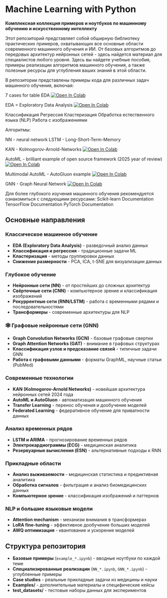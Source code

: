 # Machine Learning with Python

**Комплексная коллекция примеров и ноутбуков по машинному обучению и искусственному интеллекту**

Этот репозиторий представляет собой обширную библиотеку практических примеров, охватывающих все основные области современного машинного обучения и ИИ. От базовых алгоритмов до передовых архитектур нейронных сетей - здесь найдется материал для специалистов любого уровня. Здесь вы найдете учебные пособия, примеры реализации алгоритмов машинного обучения, а также полезные ресурсы для углубления ваших знаний в этой области.


В репозитории представлены примеры кода для различных задач машинного обучения, включая:

7 cases for table EDA [![Open In Colab](https://colab.research.google.com/assets/colab-badge.svg)](https://colab.research.google.com/github/TAUforPython/machinelearning/blob/main/ML%20task%20table%20-%20PCA%20ICA%20t-SNE%20DBSCAN%20AggClustering%20SVM.ipynb)


EDA = Exploratory Data Analysis [![Open In Colab](https://colab.research.google.com/assets/colab-badge.svg)](https://github.com/TAUforPython/machinelearning/blob/main/EDA%20ML%20data%20science.ipynb)

Классификация
Регрессия
Кластеризация
Обработка естественного языка (NLP)
Работа с изображениями

Алгоритмы:

NN - neural network
LSTM - Long-Short-Term-Memory

KAN - Kolmogorov-Arnold-Networks [![Open In Colab](https://colab.research.google.com/assets/colab-badge.svg)](https://github.com/TAUforPython/machinelearning/blob/main/NN%20KAN%20timeseries.ipynb)

AutoML - brilliant example of open source framework (2025 year of review) [![Open In Colab](https://colab.research.google.com/assets/colab-badge.svg)](https://github.com/TAUforPython/BioMedAI/blob/main/ML%20ECG%20classification.ipynb)

Multimodal AutoML - AutoGluon example  [![Open In Colab](https://colab.research.google.com/assets/colab-badge.svg)](https://github.com/TAUforPython/machinelearning/blob/main/ML%20autogluon%20multimodal%20prediction.ipynb)

GNN - Graph Neural Network [![Open In Colab](https://colab.research.google.com/assets/colab-badge.svg)](https://github.com/TAUforPython/machinelearning/blob/main/GNN%20Graph%20Attention%20Network%20PubMed%20article.ipynb)

Для более глубокого изучения машинного обучения рекомендуется ознакомиться с следующими ресурсами:
Scikit-learn Documentation
TensorFlow Documentation
PyTorch Documentation



## Основные направления

### Классическое машинное обучение
- **EDA (Exploratory Data Analysis)** - разведочный анализ данных
- **Классификация и регрессия** - традиционные задачи ML
- **Кластеризация** - методы группировки данных
- **Снижение размерности** - PCA, ICA, t-SNE для визуализации данных

### Глубокое обучение
- **Нейронные сети (NN)** - от простейших до сложных архитектур
- **Свёрточные сети (CNN)** - компьютерное зрение и классификация изображений
- **Рекуррентные сети (RNN/LSTM)** - работа с временными рядами и последовательностями
- **Трансформеры** - современные архитектуры для NLP

### 🕸️ Графовые нейронные сети (GNN)
- **Graph Convolution Networks (GCN)** - базовые графовые свертки
- **Graph Attention Networks (GAT)** - внимание в графовых структурах
- **Классификация узлов и предсказание связей** - типичные задачи GNN
- **Работа с графовыми данными** - форматы GraphML, научные статьи (PubMed)

### Современные технологии
- **KAN (Kolmogorov-Arnold Networks)** - новейшая архитектура нейронных сетей 2024 года
- **AutoML и AutoGluon** - автоматизация машинного обучения
- **Transfer Learning** - перенос обучения и дообучение моделей
- **Federated Learning** - федеративное обучение для приватности данных

### Анализ временных рядов
- **LSTM и ARIMA** - прогнозирование временных рядов
- **Электрокардиограммы (ECG)** - медицинская аналитика
- **Резервуарные вычисления (ESN)** - альтернативные подходы к RNN

### Прикладные области
- **Анализ выживаемости** - медицинская статистика и предиктивная аналитика
- **Обработка сигналов** - фильтрация и анализ биомедицинских данных
- **Компьютерное зрение** - классификация изображений и паттернов

### NLP и большие языковые модели
- **Attention mechanism** - механизм внимания в трансформерах
- **LoRA fine-tuning** - эффективное дообучение больших моделей
- **AWQ оптимизация** - квантование и ускорение моделей

## Структура репозитория

- **Базовые примеры** (`example_*.ipynb`) - вводные ноутбуки по каждой теме
- **Специализированные реализации** (`NN_*.ipynb`, `GNN_*.ipynb`) - углубленные примеры
- **Case studies** - реальные прикладные задачи из медицины и науки
- **Examples/** - дополнительные материалы и специфические кейсы
- **test_datasets/** - тестовые наборы данных для экспериментов



